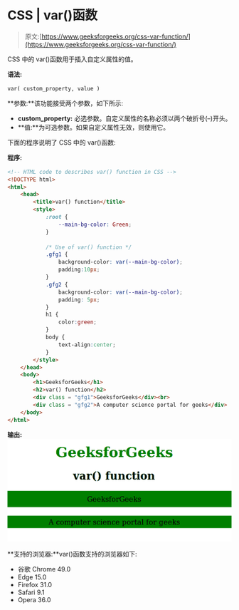 # CSS | var()函数

> 原文:[https://www.geeksforgeeks.org/css-var-function/](https://www.geeksforgeeks.org/css-var-function/)

CSS 中的 var()函数用于插入自定义属性的值。

**语法:**

```html
var( custom_property, value )
```

**参数:**该功能接受两个参数，如下所示:

*   **custom_property:** 必选参数。自定义属性的名称必须以两个破折号(–)开头。
*   **值:**为可选参数。如果自定义属性无效，则使用它。

下面的程序说明了 CSS 中的 var()函数:

**程序:**

```html
<!-- HTML code to describes var() function in CSS -->
<!DOCTYPE html>
<html>
    <head>
        <title>var() function</title>
        <style>
            :root {
                --main-bg-color: Green; 
            }

            /* Use of var() function */
            .gfg1 {
                background-color: var(--main-bg-color);
                padding:10px;
            }
            .gfg2 {
                background-color: var(--main-bg-color);
                padding: 5px;
            }
            h1 {
                color:green;
            }
            body {
                text-align:center;
            }
        </style>
    </head>
    <body>
        <h1>GeeksforGeeks</h1>
        <h2>var() function</h2>
        <div class = "gfg1">GeeksforGeeks</div><br>
        <div class = "gfg2">A computer science portal for geeks</div>
    </body>
</html>                    
```

**输出:**
![](img/3653fd85006a4550bb8da13299589693.png)

**支持的浏览器:**var()函数支持的浏览器如下:

*   谷歌 Chrome 49.0
*   Edge 15.0
*   Firefox 31.0
*   Safari 9.1
*   Opera 36.0